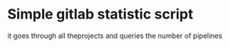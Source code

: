 # Simple gitlab statistic script
it goes through all theprojects and queries the number of pipelines

